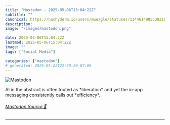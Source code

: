 ```yaml
---
title: "Mastodon - 2025-05-06T15:04:22Z"
subtitle: ""
canonical: https://hachyderm.io/users/mweagle/statuses/114461498553821866
description:
image: "/images/mastodon.png"

date: 2025-05-06T15:04:22Z
lastmod: 2025-05-06T15:04:22Z
image: ""
tags: ["Social Media"]

categories: ["mastodon"]
# generated: 2025-05-22T22:29:20-07:00
---
```

![Mastodon](/images/mastodon.png)

<p>AI in the abstract is often touted as *liberation* and yet the in-app messaging consistently calls out *efficiency*.</p>


###### [Mastodon Source 🐘](https://hachyderm.io/@mweagle/114461498553821866)

___

